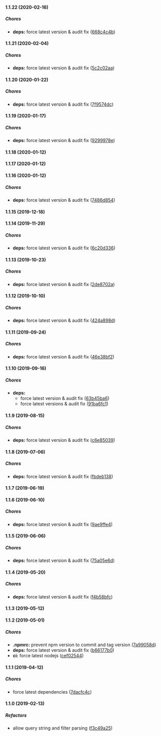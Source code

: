 #### 1.1.22 (2020-02-16)

##### Chores

* **deps:**  force latest version & audit fix ([668c4c4b](https://github.com/lykmapipo/express-mquery/commit/668c4c4b6015e1025324b364d5d0feaf4b73ccbe))

#### 1.1.21 (2020-02-04)

##### Chores

* **deps:**  force latest version & audit fix ([5c2c02aa](https://github.com/lykmapipo/express-mquery/commit/5c2c02aa00fd5642174806d00e2256703afc2eb3))

#### 1.1.20 (2020-01-22)

##### Chores

* **deps:**  force latest version & audit fix ([7f9574dc](https://github.com/lykmapipo/express-mquery/commit/7f9574dc8099167542245e0c68dac06fca45069a))

#### 1.1.19 (2020-01-17)

##### Chores

* **deps:**  force latest version & audit fix ([9299978e](https://github.com/lykmapipo/express-mquery/commit/9299978ecb700b40a7cb7c421118a8205f595a49))

#### 1.1.18 (2020-01-12)

#### 1.1.17 (2020-01-12)

#### 1.1.16 (2020-01-12)

##### Chores

* **deps:**  force latest version & audit fix ([7486d854](https://github.com/lykmapipo/express-mquery/commit/7486d8541626ec538b0605fc6eb93840e0ec54f3))

#### 1.1.15 (2019-12-18)

#### 1.1.14 (2019-11-29)

##### Chores

* **deps:**  force latest version & audit fix ([6c20d336](https://github.com/lykmapipo/express-mquery/commit/6c20d33644471fa10d7cb499e6186eeb381664b0))

#### 1.1.13 (2019-10-23)

##### Chores

* **deps:**  force latest version & audit fix ([2de8702a](https://github.com/lykmapipo/express-mquery/commit/2de8702a63c6575e571dee34a244648443bee069))

#### 1.1.12 (2019-10-10)

##### Chores

* **deps:**  force latest version & audit fix ([424a898d](https://github.com/lykmapipo/express-mquery/commit/424a898d8320573ec031ca20de6302338c5eb0b7))

#### 1.1.11 (2019-09-24)

##### Chores

* **deps:**  force latest version & audit fix ([46e38bf2](https://github.com/lykmapipo/express-mquery/commit/46e38bf2a19d744cd7af6b0502f3ff9518aac820))

#### 1.1.10 (2019-09-16)

##### Chores

* **deps:**
  *  force latest version & audit fix ([63b45ba6](https://github.com/lykmapipo/express-mquery/commit/63b45ba6b54082600d942910ac2f67dd629a5c5a))
  *  force latest versions & audit fix ([91ba6fc1](https://github.com/lykmapipo/express-mquery/commit/91ba6fc100cf4b58b2bf4a6f547632fde37fe0a2))

#### 1.1.9 (2019-08-15)

##### Chores

* **deps:**  force latest version & audit fix ([c6e85039](https://github.com/lykmapipo/express-mquery/commit/c6e8503937e6257894273382bd2be5a61b086df1))

#### 1.1.8 (2019-07-06)

##### Chores

* **deps:**  force latest version & audit fix ([fbdeb138](https://github.com/lykmapipo/express-mquery/commit/fbdeb1386beef01bec2d17ce8353386843e92532))

#### 1.1.7 (2019-06-19)

#### 1.1.6 (2019-06-10)

##### Chores

* **deps:**  force latest version & audit fix ([9ae9ffe4](https://github.com/lykmapipo/express-mquery/commit/9ae9ffe48d6d42dd99df12f9f01a2c0a62fa11b4))

#### 1.1.5 (2019-06-06)

##### Chores

* **deps:**  force latest version & audit fix ([75a05e6d](https://github.com/lykmapipo/express-mquery/commit/75a05e6de33f15857c6fe0d358fb8b32a70a7ae0))

#### 1.1.4 (2019-05-20)

##### Chores

* **deps:**  force latest version & audit fix ([f4b58bfc](https://github.com/lykmapipo/express-mquery/commit/f4b58bfc61fd9df433437b782eb04d1558be8623))

#### 1.1.3 (2019-05-12)

#### 1.1.2 (2019-05-01)

##### Chores

* **.npmrc:**  prevent npm version to commit and tag version ([7a99058d](https://github.com/lykmapipo/express-mquery/commit/7a99058d7ef05d01b130793a0aaf8debea7ceda3))
* **deps:**  force latest version & audit fix ([b66177b0](https://github.com/lykmapipo/express-mquery/commit/b66177b0e40687f2b29f958ca1db13caf2acadad))
* **ci:**  force latest nodejs ([cef02544](https://github.com/lykmapipo/express-mquery/commit/cef02544047e51ee469de048e4db1013fb1db279))

#### 1.1.1 (2019-04-12)

##### Chores

*  force latest dependencies ([7dacfc4c](https://github.com/lykmapipo/express-mquery/commit/7dacfc4c3b75d20f4d606e15379216aeacea4ddc))

#### 1.1.0 (2019-02-13)

##### Refactors

*  allow query string and filter parsing ([f3c49a25](https://github.com/lykmapipo/express-mquery/commit/f3c49a253e68f4558ca80ade232b088cc5371763))

